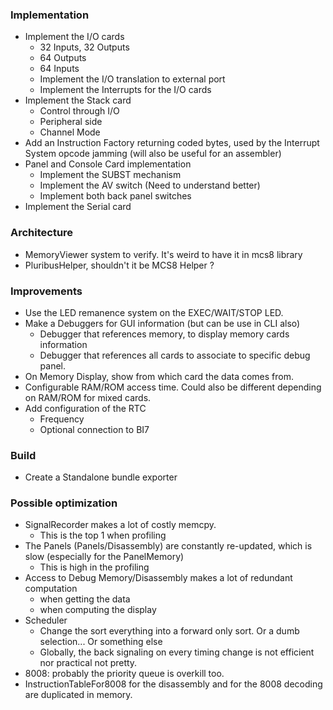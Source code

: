 ### Implementation

* Implement the I/O cards
  * 32 Inputs, 32 Outputs
  * 64 Outputs
  * 64 Inputs
  * Implement the I/O translation to external port
  * Implement the Interrupts for the I/O cards
* Implement the Stack card
  * Control through I/O
  * Peripheral side
  * Channel Mode
* Add an Instruction Factory returning coded bytes, used by the Interrupt System opcode jamming (will also be useful for
  an assembler)
* Panel and Console Card implementation
  * Implement the SUBST mechanism
  * Implement the AV switch (Need to understand better)
  * Implement both back panel switches
* Implement the Serial card

### Architecture

* MemoryViewer system to verify. It's weird to have it in mcs8 library
* PluribusHelper, shouldn't it be MCS8 Helper ?

### Improvements

* Use the LED remanence system on the EXEC/WAIT/STOP LED.
* Make a Debuggers for GUI information (but can be use in CLI also)
    * Debugger that references memory, to display memory cards information
    * Debugger that references all cards to associate to specific debug panel.
* On Memory Display, show from which card the data comes from.
* Configurable RAM/ROM access time. Could also be different depending on RAM/ROM for mixed cards.
* Add configuration of the RTC
    * Frequency
    * Optional connection to BI7

### Build

* Create a Standalone bundle exporter

### Possible optimization

* SignalRecorder makes a lot of costly memcpy.
    * This is the top 1 when profiling
* The Panels (Panels/Disassembly) are constantly re-updated, which is slow (especially for the PanelMemory)
    * This is high in the profiling
* Access to Debug Memory/Disassembly makes a lot of redundant computation
    * when getting the data
    * when computing the display
* Scheduler
    * Change the sort everything into a forward only sort. Or a dumb selection... Or something else
    * Globally, the back signaling on every timing change is not efficient nor practical not pretty.
* 8008: probably the priority queue is overkill too.
* InstructionTableFor8008 for the disassembly and for the 8008 decoding are duplicated in memory.
